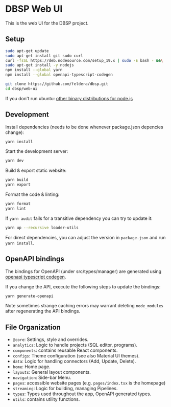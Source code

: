 # DBSP Web UI

This is the web UI for the DBSP project.

## Setup

```bash
sudo apt-get update
sudo apt-get install git sudo curl
curl -fsSL https://deb.nodesource.com/setup_19.x | sudo -E bash - &&\
sudo apt-get install -y nodejs
npm install --global yarn
npm install --global openapi-typescript-codegen

git clone https://github.com/feldera/dbsp.git
cd dbsp/web-ui
```

If you don't run ubuntu: [other binary distributions for node.js](https://github.com/nodesource/distributions)

## Development

Install dependencies (needs to be done whenever package.json depencies change):

```bash
yarn install
```

Start the development server:

```bash
yarn dev
```

Build & export static website:

```bash
yarn build
yarn export
```

Format the code & linting:

```bash
yarn format
yarn lint
```

If `yarn audit` fails for a transitive dependency you can try to update it:

```bash
yarn up --recursive loader-utils
```

For direct dependencies, you can adjust the version in `package.json`
and run `yarn install`.

## OpenAPI bindings

The bindings for OpenAPI (under src/types/manager) are generated using
[openapi typescript codegen](https://www.npmjs.com/package/openapi-typescript-codegen).

If you change the API, execute the following steps to update the bindings:

```bash
yarn generate-openapi
```

Note sometimes strange caching errors may warrant deleting `node_modules` after
regenerating the API bindings.

## File Organization

- `@core`: Settings, style and overrides.
- `analytics`: Logic to handle projects (SQL editor, programs).
- `components`: contains reusable React components.
- `configs`: Theme configuration (see also Material UI themes).
- `data`: Logic for handling connectors (Add, Update, Delete).
- `home`: Home page.
- `layouts`: General layout components.
- `navigation`: Side-bar Menu.
- `pages`: accessible website pages (e.g. `pages/index.tsx` is the homepage)
- `streaming`: Logic for building, managing Pipelines.
- `types`: Types used throughout the app, OpenAPI generated types.
- `utils`: contains utility functions.
